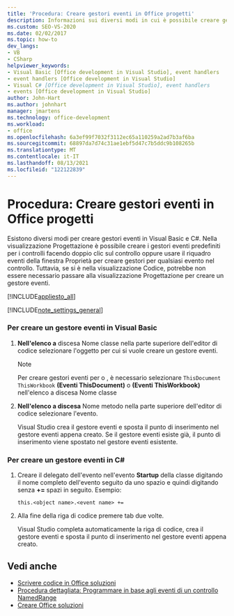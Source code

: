 ```yaml
---
title: 'Procedura: Creare gestori eventi in Office progetti'
description: Informazioni sui diversi modi in cui è possibile creare gestori eventi predefiniti per i controlli in Visual Basic e C#.
ms.custom: SEO-VS-2020
ms.date: 02/02/2017
ms.topic: how-to
dev_langs:
- VB
- CSharp
helpviewer_keywords:
- Visual Basic [Office development in Visual Studio], event handlers
- event handlers [Office development in Visual Studio]
- Visual C# [Office development in Visual Studio], event handlers
- events [Office development in Visual Studio]
author: John-Hart
ms.author: johnhart
manager: jmartens
ms.technology: office-development
ms.workload:
- office
ms.openlocfilehash: 6a3ef99f7032f3112ec65a110259a2ad7b3af6ba
ms.sourcegitcommit: 68897da7d74c31ae1ebf5d47c7b5ddc9b108265b
ms.translationtype: MT
ms.contentlocale: it-IT
ms.lasthandoff: 08/13/2021
ms.locfileid: "122122839"
---
```

# <a name="how-to-create-event-handlers-in-office-projects"></a>Procedura: Creare gestori eventi in Office progetti
  Esistono diversi modi per creare gestori eventi in Visual Basic e C#. Nella visualizzazione Progettazione è possibile creare i gestori eventi predefiniti per i controlli facendo  doppio clic sul controllo oppure usare il riquadro eventi della finestra Proprietà per creare gestori per qualsiasi evento nel controllo. Tuttavia, se si è nella visualizzazione Codice, potrebbe non essere necessario passare alla visualizzazione Progettazione per creare un gestore eventi.

 [!INCLUDE[appliesto_all](../vsto/includes/appliesto-all-md.md)]

 [!INCLUDE[note_settings_general](../sharepoint/includes/note-settings-general-md.md)]

### <a name="to-create-an-event-handler-in-visual-basic"></a>Per creare un gestore eventi in Visual Basic

1. **Nell'elenco a** discesa Nome classe nella parte superiore dell'editor di codice selezionare l'oggetto per cui si vuole creare un gestore eventi.

    > [!NOTE]
    > Per creare gestori eventi per o , è necessario selezionare `ThisDocument` `ThisWorkbook` **(Eventi ThisDocument)** o  **(Eventi ThisWorkbook)** nell'elenco a discesa Nome classe

2. **Nell'elenco a discesa** Nome metodo nella parte superiore dell'editor di codice selezionare l'evento.

     Visual Studio crea il gestore eventi e sposta il punto di inserimento nel gestore eventi appena creato. Se il gestore eventi esiste già, il punto di inserimento viene spostato nel gestore eventi esistente.

### <a name="to-create-an-event-handler-in-c"></a>Per creare un gestore eventi in C\#

1. Creare il delegato dell'evento nell'evento **Startup** della classe digitando il nome completo dell'evento seguito da uno spazio e quindi digitando senza **+=** spazi in seguito. Esempio:

     `this.<object name>.<event name> +=`

2. Alla fine della riga di codice premere tab due volte.

     Visual Studio completa automaticamente la riga di codice, crea il gestore eventi e sposta il punto di inserimento nel gestore eventi appena creato.

## <a name="see-also"></a>Vedi anche
- [Scrivere codice in Office soluzioni](../vsto/writing-code-in-office-solutions.md)
- [Procedura dettagliata: Programmare in base agli eventi di un controllo NamedRange](../vsto/walkthrough-programming-against-events-of-a-namedrange-control.md)
- [Creare Office soluzioni](../vsto/building-office-solutions.md)
